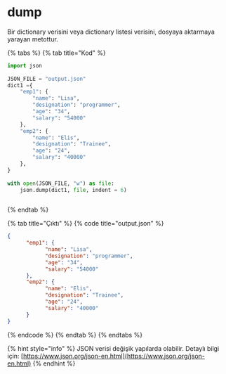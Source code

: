 # dump

Bir dictionary verisini veya dictionary listesi verisini, dosyaya aktarmaya yarayan metottur.

{% tabs %}
{% tab title="Kod" %}
```python
import json
  
JSON_FILE = "output.json"
dict1 ={
    "emp1": {
        "name": "Lisa",
        "designation": "programmer",
        "age": "34",
        "salary": "54000"
    },
    "emp2": {
        "name": "Elis",
        "designation": "Trainee",
        "age": "24",
        "salary": "40000"
    },
}
  
with open(JSON_FILE, "w") as file:
    json.dump(dict1, file, indent = 6)
  
```
{% endtab %}

{% tab title="Çıktı" %}
{% code title="output.json" %}
```json
{
      "emp1": {
            "name": "Lisa",
            "designation": "programmer",
            "age": "34",
            "salary": "54000"
      },
      "emp2": {
            "name": "Elis",
            "designation": "Trainee",
            "age": "24",
            "salary": "40000"
      }
}
```
{% endcode %}
{% endtab %}
{% endtabs %}

{% hint style="info" %}
JSON verisi değişik yapılarda olabilir. Detaylı bilgi için: [https://www.json.org/json-en.html](https://www.json.org/json-en.html)
{% endhint %}
